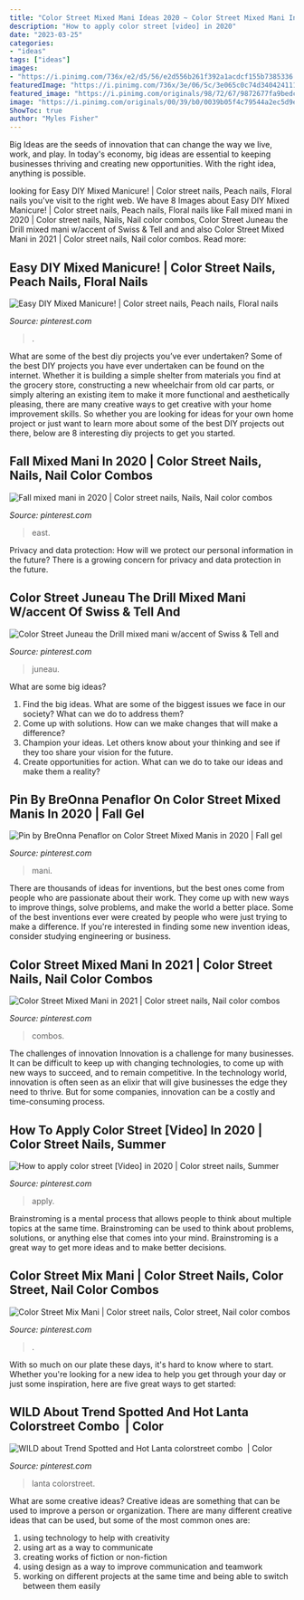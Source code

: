 ```yaml
---
title: "Color Street Mixed Mani Ideas 2020 ~ Color Street Mixed Mani In 2021"
description: "How to apply color street [video] in 2020"
date: "2023-03-25"
categories:
- "ideas"
tags: ["ideas"]
images:
- "https://i.pinimg.com/736x/e2/d5/56/e2d556b261f392a1acdcf155b7385336.jpg"
featuredImage: "https://i.pinimg.com/736x/3e/06/5c/3e065c0c74d340424111b91e09624569.jpg"
featured_image: "https://i.pinimg.com/originals/98/72/67/9872677fa9bedcf63943eb9a28f68b73.jpg"
image: "https://i.pinimg.com/originals/00/39/b0/0039b05f4c79544a2ec5d9ef0d8d7f22.jpg"
ShowToc: true
author: "Myles Fisher"
---
```



Big Ideas are the seeds of innovation that can change the way we live, work, and play. In today's economy, big ideas are essential to keeping businesses thriving and creating new opportunities. With the right idea, anything is possible.

	

		
looking for Easy DIY Mixed Manicure! | Color street nails, Peach nails, Floral nails you've visit to the right web. We have 8 Images about Easy DIY Mixed Manicure! | Color street nails, Peach nails, Floral nails like Fall mixed mani in 2020 | Color street nails, Nails, Nail color combos, Color Street Juneau the Drill mixed mani w/accent of Swiss &amp; Tell and and also Color Street Mixed Mani in 2021 | Color street nails, Nail color combos. Read more:
		
    
## Easy DIY Mixed Manicure! | Color Street Nails, Peach Nails, Floral Nails

<img loading=lazy src="https://i.pinimg.com/736x/e2/d5/56/e2d556b261f392a1acdcf155b7385336.jpg" onerror="this.onerror=null;this.src='https://tse3.mm.bing.net/th?id=OIP._qiQGjXHScZVz40EP5inHQHaHa&amp;pid=15.1';" alt="Easy DIY Mixed Manicure! | Color street nails, Peach nails, Floral nails">

_Source: pinterest.com_

>. 

	

What are some of the best diy projects you’ve ever undertaken?
Some of the best DIY projects you have ever undertaken can be found on the internet. Whether it is building a simple shelter from materials you find at the grocery store, constructing a new wheelchair from old car parts, or simply altering an existing item to make it more functional and aesthetically pleasing, there are many creative ways to get creative with your home improvement skills. So whether you are looking for ideas for your own home project or just want to learn more about some of the best DIY projects out there, below are 8 interesting diy projects to get you started.

    
## Fall Mixed Mani In 2020 | Color Street Nails, Nails, Nail Color Combos

<img loading=lazy src="https://i.pinimg.com/736x/3e/06/5c/3e065c0c74d340424111b91e09624569.jpg" onerror="this.onerror=null;this.src='https://tse2.mm.bing.net/th?id=OIP.IUQCWPkZ7PZ72HVbWhtJEgHaHa&amp;pid=15.1';" alt="Fall mixed mani in 2020 | Color street nails, Nails, Nail color combos">

_Source: pinterest.com_

>east. 

	

Privacy and data protection: How will we protect our personal information in the future?
There is a growing concern for privacy and data protection in the future.

    
## Color Street Juneau The Drill Mixed Mani W/accent Of Swiss &amp; Tell And

<img loading=lazy src="https://i.pinimg.com/originals/98/72/67/9872677fa9bedcf63943eb9a28f68b73.jpg" onerror="this.onerror=null;this.src='https://tse4.mm.bing.net/th?id=OIP.g4Z2dai4NuMWYe58xDxgzgHaNK&amp;pid=15.1';" alt="Color Street Juneau the Drill mixed mani w/accent of Swiss &amp; Tell and">

_Source: pinterest.com_

>juneau. 

	

What are some big ideas?
1. Find the big ideas. What are some of the biggest issues we face in our society? What can we do to address them?
2. Come up with solutions. How can we make changes that will make a difference?
3. Champion your ideas. Let others know about your thinking and see if they too share your vision for the future.
4. Create opportunities for action. What can we do to take our ideas and make them a reality?

    
## Pin By BreOnna Penaflor On Color Street Mixed Manis In 2020 | Fall Gel

<img loading=lazy src="https://i.pinimg.com/originals/00/39/b0/0039b05f4c79544a2ec5d9ef0d8d7f22.jpg" onerror="this.onerror=null;this.src='https://tse3.mm.bing.net/th?id=OIP.8C-1GNhKPcJvn4-Z0AQIBwHaHa&amp;pid=15.1';" alt="Pin by BreOnna Penaflor on Color Street Mixed Manis in 2020 | Fall gel">

_Source: pinterest.com_

>mani. 

	

There are thousands of ideas for inventions, but the best ones come from people who are passionate about their work. They come up with new ways to improve things, solve problems, and make the world a better place. Some of the best inventions ever were created by people who were just trying to make a difference. If you're interested in finding some new invention ideas, consider studying engineering or business.

    
## Color Street Mixed Mani In 2021 | Color Street Nails, Nail Color Combos

<img loading=lazy src="https://i.pinimg.com/736x/af/bb/7f/afbb7f917b55ca8c5b6364504144c2c5.jpg" onerror="this.onerror=null;this.src='https://tse4.mm.bing.net/th?id=OIP.6p_4rJPORi95UDlwa8uVtgHaHa&amp;pid=15.1';" alt="Color Street Mixed Mani in 2021 | Color street nails, Nail color combos">

_Source: pinterest.com_

>combos. 

	

The challenges of innovation
Innovation is a challenge for many businesses. It can be difficult to keep up with changing technologies, to come up with new ways to succeed, and to remain competitive. In the technology world, innovation is often seen as an elixir that will give businesses the edge they need to thrive. But for some companies, innovation can be a costly and time-consuming process.

    
## How To Apply Color Street [Video] In 2020 | Color Street Nails, Summer

<img loading=lazy src="https://i.pinimg.com/736x/a5/34/83/a53483f3953159a13109828c0a4b0315.jpg" onerror="this.onerror=null;this.src='https://tse2.mm.bing.net/th?id=OIP.R2FYAtLZGRaVU-pUTynh0gHaNK&amp;pid=15.1';" alt="How to apply color street [Video] in 2020 | Color street nails, Summer">

_Source: pinterest.com_

>apply. 

	

Brainstroming is a mental process that allows people to think about multiple topics at the same time. Brainstroming can be used to think about problems, solutions, or anything else that comes into your mind. Brainstroming is a great way to get more ideas and to make better decisions.

    
## Color Street Mix Mani | Color Street Nails, Color Street, Nail Color Combos

<img loading=lazy src="https://i.pinimg.com/736x/dd/07/67/dd076784ae752c786fc1555545f7a0b8.jpg" onerror="this.onerror=null;this.src='https://tse1.mm.bing.net/th?id=OIP.x6ccmTjVRH7XPfNaTmYCZQHaJ3&amp;pid=15.1';" alt="Color Street Mix Mani | Color street nails, Color street, Nail color combos">

_Source: pinterest.com_

>. 

	

With so much on our plate these days, it's hard to know where to start. Whether you're looking for a new idea to help you get through your day or just some inspiration, here are five great ways to get started: 

    
## WILD About Trend Spotted And Hot Lanta Colorstreet Combo ️ | Color

<img loading=lazy src="https://i.pinimg.com/736x/b3/a1/2f/b3a12fc499be96138537d9c2b0099af5.jpg" onerror="this.onerror=null;this.src='https://tse1.mm.bing.net/th?id=OIP.tAI-9HqmnLUp9EWXI155EQHaG7&amp;pid=15.1';" alt="WILD about Trend Spotted and Hot Lanta colorstreet combo ️ | Color">

_Source: pinterest.com_

>lanta colorstreet. 

	

What are some creative ideas?
Creative ideas are something that can be used to improve a person or organization. There are many different creative ideas that can be used, but some of the most common ones are: 
1. using technology to help with creativity 
2. using art as a way to communicate 
3. creating works of fiction or non-fiction 
4. using design as a way to improve communication and teamwork 
5. working on different projects at the same time and being able to switch between them easily 

